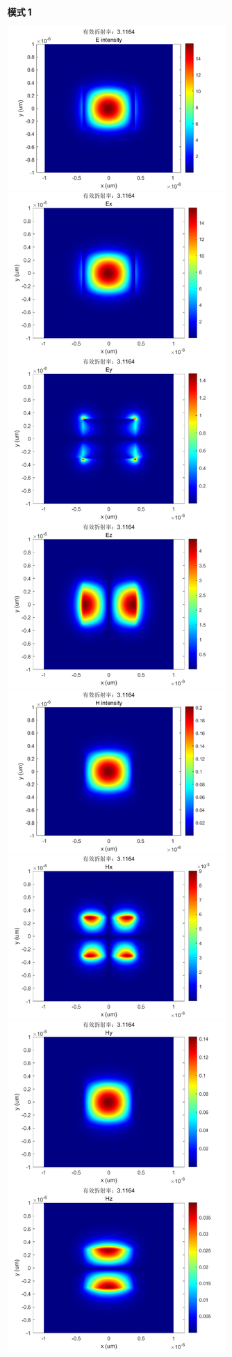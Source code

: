 
## 模式 1

![text](../../Output/waveguide/mode1/mode1_E_intensity.png) ![text](../../Output/waveguide/mode1/mode1_Ex_amplitude.png) ![text](../../Output/waveguide/mode1/mode1_Ey_amplitude.png) ![text](../../Output/waveguide/mode1/mode1_Ez_amplitude.png) ![text](../../Output/waveguide/mode1/mode1_H_intensity.png) ![text](../../Output/waveguide/mode1/mode1_Hx_amplitude.png) ![text](../../Output/waveguide/mode1/mode1_Hy_amplitude.png) ![text](../../Output/waveguide/mode1/mode1_Hz_amplitude.png)

 

